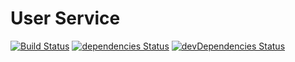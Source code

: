 # User Service

[![Build Status](https://travis-ci.org/marcobiedermann/user-service.svg?branch=master)](https://travis-ci.org/marcobiedermann/user-service)
[![dependencies Status](https://img.shields.io/david/marcobiedermann/user-service.svg)](https://david-dm.org/marcobiedermann/user-service)
[![devDependencies Status](https://img.shields.io/david/dev/marcobiedermann/user-service.svg)](https://david-dm.org/marcobiedermann/user-service?type=dev)
